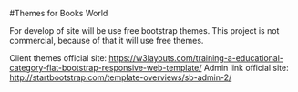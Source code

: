 #Themes for Books World

For develop of site will be use free bootstrap themes. This project is not commercial, because of that it will use free themes.

Client themes official site: https://w3layouts.com/training-a-educational-category-flat-bootstrap-responsive-web-template/
Admin link official site:  http://startbootstrap.com/template-overviews/sb-admin-2/